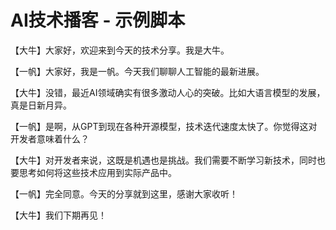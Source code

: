 # AI技术播客 - 示例脚本

【大牛】大家好，欢迎来到今天的技术分享。我是大牛。

【一帆】大家好，我是一帆。今天我们聊聊人工智能的最新进展。

【大牛】没错，最近AI领域确实有很多激动人心的突破。比如大语言模型的发展，真是日新月异。

【一帆】是啊，从GPT到现在各种开源模型，技术迭代速度太快了。你觉得这对开发者意味着什么？

【大牛】对开发者来说，这既是机遇也是挑战。我们需要不断学习新技术，同时也要思考如何将这些技术应用到实际产品中。

【一帆】完全同意。今天的分享就到这里，感谢大家收听！

【大牛】我们下期再见！
